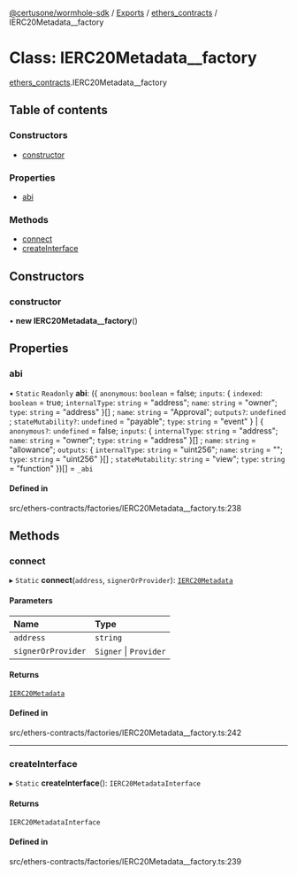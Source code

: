 [@certusone/wormhole-sdk](../README.md) / [Exports](../modules.md) / [ethers\_contracts](../modules/ethers_contracts.md) / IERC20Metadata\_\_factory

# Class: IERC20Metadata\_\_factory

[ethers_contracts](../modules/ethers_contracts.md).IERC20Metadata__factory

## Table of contents

### Constructors

- [constructor](ethers_contracts.IERC20Metadata__factory.md#constructor)

### Properties

- [abi](ethers_contracts.IERC20Metadata__factory.md#abi)

### Methods

- [connect](ethers_contracts.IERC20Metadata__factory.md#connect)
- [createInterface](ethers_contracts.IERC20Metadata__factory.md#createinterface)

## Constructors

### constructor

• **new IERC20Metadata__factory**()

## Properties

### abi

▪ `Static` `Readonly` **abi**: ({ `anonymous`: `boolean` = false; `inputs`: { `indexed`: `boolean` = true; `internalType`: `string` = "address"; `name`: `string` = "owner"; `type`: `string` = "address" }[] ; `name`: `string` = "Approval"; `outputs?`: `undefined` ; `stateMutability?`: `undefined` = "payable"; `type`: `string` = "event" } \| { `anonymous?`: `undefined` = false; `inputs`: { `internalType`: `string` = "address"; `name`: `string` = "owner"; `type`: `string` = "address" }[] ; `name`: `string` = "allowance"; `outputs`: { `internalType`: `string` = "uint256"; `name`: `string` = ""; `type`: `string` = "uint256" }[] ; `stateMutability`: `string` = "view"; `type`: `string` = "function" })[] = `_abi`

#### Defined in

src/ethers-contracts/factories/IERC20Metadata__factory.ts:238

## Methods

### connect

▸ `Static` **connect**(`address`, `signerOrProvider`): [`IERC20Metadata`](ethers_contracts.IERC20Metadata.md)

#### Parameters

| Name | Type |
| :------ | :------ |
| `address` | `string` |
| `signerOrProvider` | `Signer` \| `Provider` |

#### Returns

[`IERC20Metadata`](ethers_contracts.IERC20Metadata.md)

#### Defined in

src/ethers-contracts/factories/IERC20Metadata__factory.ts:242

___

### createInterface

▸ `Static` **createInterface**(): `IERC20MetadataInterface`

#### Returns

`IERC20MetadataInterface`

#### Defined in

src/ethers-contracts/factories/IERC20Metadata__factory.ts:239

